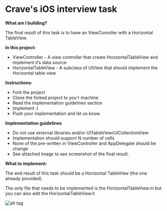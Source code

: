 # Crave's iOS interview task

**What am I building?**

The final result of this task is to have an ViewConroller with a Horizontal TableView.

**In this project:**
  - ViewController - A view controller that create HorizontalTableView and implement it’s data source 
  - HorizontalTableView - A subclass of UIView that should implement the Horizontal table view

**Instructions:**
  - Fork the project
  - Clone the forked project to you'r machine
  - Read the implementation guidelines section
  - Implement :)
  - Push your implementation and let us know.

**Implementation guidelines**
- Do not use external libraries and/or UITableView/UICollectionView
- Implementation should support N number of cells
- None of the pre-written in ViewController and AppDelegate should be change
- See attached image to see screenshot of the final result.

**What to implement:**

The end result of this task should be a Horizontal TableView (the one already provided).

The only file that needs to be implemented is the HorizontalTableView.m but you can also edit the HorizontalTableView.h

![alt tag](https://github.com/vodio-labs/ios-interview/blob/master/final_result.png)




